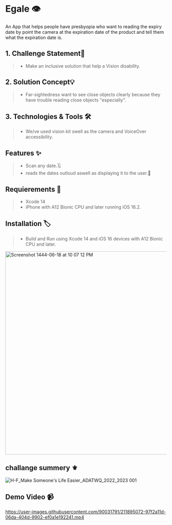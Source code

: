 
# Egale 👁️
An App that helps people have presbyopia who want to reading the expiry date by point the camera at the expiration date of the product and tell them what the expiration date is.


## 1. Challenge Statement🎯

> - Make an inclusive solution that help a Vision disability.

## 2. Solution Concept💡

>  - Far-sightedness want to see close objects clearly because they have trouble reading close objects "especially".

## 3. Technologies & Tools 🛠️

> - We/ve used vision kit swell as the camera and VoiceOver accessibility.


## Features ✨

> - Scan any date.🗓️
> - reads the dates outloud aswell as displaying it to the user.🎤

## Requierements 🚧

> - Xcode 14
> - iPhone with A12 Bionic CPU and later running iOS 16.2.

## Installation 🏷️

> - Build and Run using Xcode 14 and iOS 16 devices with A12 Bionic CPU and later.

<img width="634" alt="Screenshot 1444-06-18 at 10 07 12 PM" src="https://user-images.githubusercontent.com/90031791/211896019-ea0d4eb8-6482-4e19-a8e9-e23701616e6d.png">

## challange summery ⚜️ 
![H-F_Make Someone's Life Easier_ADATWQ_2022_2023 001](https://user-images.githubusercontent.com/90031791/212087478-fa54d17a-ae38-4cb2-8e10-ecc77c11c154.jpeg)



## Demo Video 📹
 

https://user-images.githubusercontent.com/90031791/211895072-97f2a11d-06da-404d-9902-ef0a1e192241.mp4
